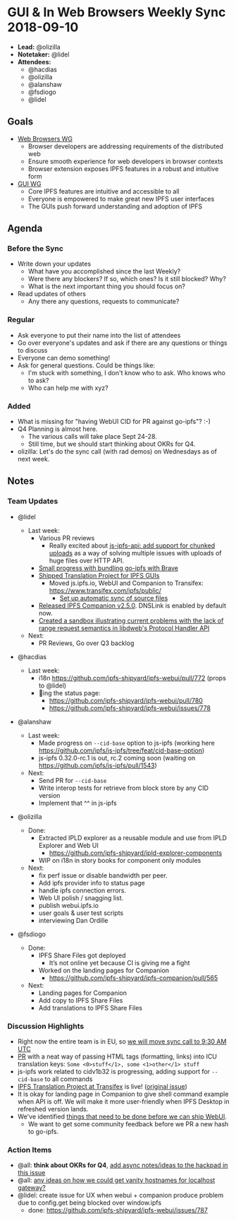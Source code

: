 # GUI & In Web Browsers Weekly Sync 2018-09-10

- **Lead:** @olizilla
- **Notetaker:** @lidel
- **Attendees:**
    - @hacdias
    - @olizilla
    - @alanshaw
    - @fsdiogo
    - @lidel

## Goals

- [Web Browsers WG](https://github.com/ipfs/in-web-browsers)
    - Browser developers are addressing requirements of the distributed web
    - Ensure smooth experience for web developers in browser contexts
    - Browser extension exposes IPFS features in a robust and intuitive form
- [GUI WG](https://github.com/ipfs/ipfs-gui)
    - Core IPFS features are intuitive and accessible to all
    - Everyone is empowered to make great new IPFS user interfaces
    - The GUIs push forward understanding and adoption of IPFS

## Agenda

### Before the Sync

- Write down your updates
    - What have you accomplished since the last Weekly?
    - Were there any blockers? If so, which ones? Is it still blocked? Why?
    - What is the next important thing you should focus on?
- Read updates of others
    - Any there any questions, requests to communicate?


### Regular

- Ask everyone to put their name into the list of attendees
- Go over everyone's updates and ask if there are any questions or things to discuss
- Everyone can demo something!
- Ask for general questions. Could be things like:
  - I'm stuck with something, I don't know who to ask. Who knows who to ask?
  - Who can help me with xyz?

### Added

- What is missing for "having WebUI CID for PR against go-ipfs"? :-)
- Q4 Planning is almost here. 
    - The various calls will take place Sept 24-28. 
    - Still time, but we should start thinking about OKRs for Q4. 
- olizilla: Let's do the sync call (with rad demos) on Wednesdays as of next week.

## Notes

### Team Updates

- @lidel
    - Last week:
        - Various PR reviews
            - Really excited about [js-ipfs-api: add support for chunked uploads](https://github.com/ipfs/js-ipfs-api/pull/851) as a way of solving multiple issues with uploads of huge files over HTTP API.
        - [Small progress with bundling go-ipfs with Brave](https://github.com/brave/brave-browser/issues/819#issuecomment-418713997)
        - [Shipped Translation Project for IPFS GUIs](https://github.com/ipfs/ipfs-gui/issues/50)
            - Moved js.ipfs.io, WebUI and Companion to Transifex:
              https://www.transifex.com/ipfs/public/
              - [Set up automatic sync of source files](https://github.com/ipfs/ipfs-gui/issues/50#issuecomment-419680213)
        - [Released IPFS Companion v2.5.0](https://github.com/ipfs-shipyard/ipfs-companion/releases/tag/v2.5.0). DNSLink is enabled by default now.
        - [Created a sandbox illustrating current problems with the lack of range request semantics in libdweb's Protocol Handler API](https://github.com/lidel/libdweb/tree/video-range-use-case-demo/demo/protocol#dweb-range-request-sandbox)
    - Next:
        - PR Reviews, Go over Q3 backlog
- @hacdias
    - Last week:
        - i18n https://github.com/ipfs-shipyard/ipfs-webui/pull/772 (props to @lidel)
        - 💄ing the status page:
            - https://github.com/ipfs-shipyard/ipfs-webui/pull/780
            - https://github.com/ipfs-shipyard/ipfs-webui/issues/778

- @alanshaw
    - Last week:
        - Made progress on `--cid-base` option to js-ipfs (working here https://github.com/ipfs/js-ipfs/tree/feat/cid-base-option)
        - js-ipfs 0.32.0-rc.1 is out, rc.2 coming soon (waiting on https://github.com/ipfs/js-ipfs/pull/1543)
    - Next:
        - Send PR for `--cid-base`
        - Write interop tests for retrieve from block store by any CID version
        - Implement that ^^ in js-ipfs

- @olizilla
  - Done:
    - Extracted IPLD explorer as a reusable module and use from IPLD Explorer and Web UI
      - https://github.com/ipfs-shipyard/ipld-explorer-components
    - WIP on i18n in story books for component only modules
  - Next:
    - fix perf issue or disable bandwidth per peer.
    - Add ipfs provider info to status page
    - handle ipfs connection errors.
    - Web UI polish / snagging list.
    - publish webui.ipfs.io
    - user goals & user test scripts
    - interviewing Dan Ordille

- @fsdiogo
    - Done:
        - IPFS Share Files got deployed
            - It’s not online yet because CI is giving me a fight 
        - Worked on the landing pages for Companion
            - https://github.com/ipfs-shipyard/ipfs-companion/pull/565
    - Next:
        - Landing pages for Companion
        - Add copy to IPFS Share Files
        - Add translations to IPFS Share Files


### Discussion Highlights

- Right now the entire team is in EU, so [we will move sync call to 9:30 AM UTC](https://github.com/ipfs/in-web-browsers/issues/106#issuecomment-419872656)
- [PR](https://github.com/ipfs-shipyard/ipld-explorer-components/pull/1/files) with a neat way of passing HTML tags (formatting, links) into ICU translation keys: `Some <0>stuff</1>, some <1>other</1> stuff`
- js-ipfs work related to cidv1b32 is progressing, adding support for `--cid-base` to all commands
- [IPFS Translation Project at Transifex](https://www.transifex.com/ipfs/public/) is live! ([original issue](https://github.com/ipfs/ipfs-gui/issues/50))
- It is okay for landing page in Companion to give shell command example when API is off. We will make it more user-friendly when IPFS Desktop in refreshed version lands.
- We've identified [things that need to be done before we can ship WebUI](https://github.com/ipfs-shipyard/ipfs-webui/issues/749). 
    - We want to get some community feedback before we PR a new hash to go-ipfs.

### Action Items

- @all: **think about OKRs for Q4**, [add async notes/ideas to the hackpad in this issue](https://github.com/ipfs/in-web-browsers/issues/110)
-  @all: [any ideas on how we could get vanity hostnames for localhost gateway?](https://github.com/ipfs/in-web-browsers/issues/109)
- @lidel: create issue for UX when webui + companion produce problem due to config.get being blocked over window.ipfs
  - done: https://github.com/ipfs-shipyard/ipfs-webui/issues/787

